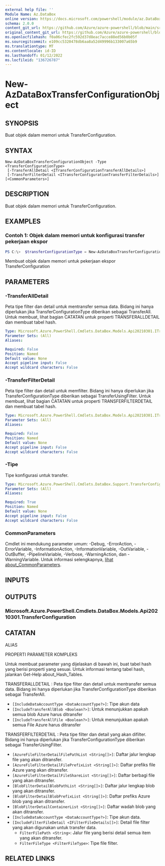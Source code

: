 ```yaml
---
external help file: ''
Module Name: Az.DataBox
online version: https://docs.microsoft.com/powershell/module/az.DataBox/new-AzDataBoxTransferConfigurationObject
schema: 2.0.0
content_git_url: https://github.com/Azure/azure-powershell/blob/main/src/DataBox/help/New-AzDataBoxTransferConfigurationObject.md
original_content_git_url: https://github.com/Azure/azure-powershell/blob/main/src/DataBox/help/New-AzDataBoxTransferConfigurationObject.md
ms.openlocfilehash: f0a06cfec2fc592d37d8eac7acce88ed56b0b05f
ms.sourcegitcommit: e109cc5320478db6aa8a52d49996b133007a65b9
ms.translationtype: MT
ms.contentlocale: id-ID
ms.lasthandoff: 01/12/2022
ms.locfileid: "136726787"
---
```

# New-AzDataBoxTransferConfigurationObject

## SYNOPSIS
Buat objek dalam memori untuk TransferConfiguration.

## SYNTAX

```
New-AzDataBoxTransferConfigurationObject -Type <TransferConfigurationType>
 [-TransferAllDetail <ITransferConfigurationTransferAllDetails>]
 [-TransferFilterDetail <ITransferConfigurationTransferFilterDetails>] [<CommonParameters>]
```

## DESCRIPTION
Buat objek dalam memori untuk TransferConfiguration.

## EXAMPLES

### Contoh 1: Objek dalam memori untuk konfigurasi transfer pekerjaan ekspor 
```powershell
PS C:\>  $transferConfigurationType = New-AzDataBoxTransferConfigurationObject -Type "TransferAll" -TransferAllDetail @{"IncludeDataAccountType"="StorageAccount";"IncludeTransferAllBlob"= "True"; "IncludeTransferAllFile"="True"}
```

Membuat objek dalam memori untuk pekerjaan ekspor TransferConfiguration

## PARAMETERS

### -TransferAllDetail
Peta tipe filter dan detail untuk mentransfer semua data.
Bidang ini hanya diperlukan jika TransferConfigurationType diberikan sebagai TransferAll.
Untuk membuat, lihat bagian CATATAN untuk properti TRANSFERALLDETAIL dan membuat tabel hash.

```yaml
Type: Microsoft.Azure.PowerShell.Cmdlets.DataBox.Models.Api20210301.ITransferConfigurationTransferAllDetails
Parameter Sets: (All)
Aliases:

Required: False
Position: Named
Default value: None
Accept pipeline input: False
Accept wildcard characters: False
```

### -TransferFilterDetail
Peta tipe filter dan detail untuk memfilter.
Bidang ini hanya diperlukan jika TransferConfigurationType diberikan sebagai TransferUsingFilter.
Untuk membuat, lihat bagian CATATAN untuk properti TRANSFERFILTERDETAIL dan membuat tabel hash.

```yaml
Type: Microsoft.Azure.PowerShell.Cmdlets.DataBox.Models.Api20210301.ITransferConfigurationTransferFilterDetails
Parameter Sets: (All)
Aliases:

Required: False
Position: Named
Default value: None
Accept pipeline input: False
Accept wildcard characters: False
```

### -Tipe
Tipe konfigurasi untuk transfer.

```yaml
Type: Microsoft.Azure.PowerShell.Cmdlets.DataBox.Support.TransferConfigurationType
Parameter Sets: (All)
Aliases:

Required: True
Position: Named
Default value: None
Accept pipeline input: False
Accept wildcard characters: False
```

### CommonParameters
Cmdlet ini mendukung parameter umum: -Debug, -ErrorAction, -ErrorVariable, -InformationAction, -InformationVariable, -OutVariable, -OutBuffer, -PipelineVariable, -Verbose, -WarningAction, dan -WarningVariable. Untuk informasi selengkapnya, [lihat about_CommonParameters](http://go.microsoft.com/fwlink/?LinkID=113216).

## INPUTS

## OUTPUTS

### Microsoft.Azure.PowerShell.Cmdlets.DataBox.Models.Api20210301.TransferConfiguration

## CATATAN

ALIAS

PROPERTI PARAMETER KOMPLEKS

Untuk membuat parameter yang dijelaskan di bawah ini, buat tabel hash yang berisi properti yang sesuai. Untuk informasi tentang tabel hash, jalankan Get-Help about_Hash_Tables.


TRANSFERALLDETAIL <ITransferConfigurationTransferAllDetails> : Peta tipe filter dan detail untuk mentransfer semua data. Bidang ini hanya diperlukan jika TransferConfigurationType diberikan sebagai TransferAll.
  - `[IncludeDataAccountType <DataAccountType?>]`: Tipe akun data
  - `[IncludeTransferAllBlob <Boolean?>]`: Untuk menunjukkan apakah semua blob Azure harus ditransfer
  - `[IncludeTransferAllFile <Boolean?>]`: Untuk menunjukkan apakah semua File Azure harus ditransfer

TRANSFERFILTERDETAIL <ITransferConfigurationTransferFilterDetails> : Peta tipe filter dan detail yang akan difilter. Bidang ini hanya diperlukan jika TransferConfigurationType diberikan sebagai TransferUsingFilter.
  - `[AzureFileFilterDetailFilePathList <String[]>]`: Daftar jalur lengkap file yang akan ditransfer.
  - `[AzureFileFilterDetailFilePrefixList <String[]>]`: Daftar prefiks file Azure yang akan ditransfer.
  - `[AzureFileFilterDetailFileShareList <String[]>]`: Daftar berbagi file yang akan ditransfer.
  - `[BlobFilterDetailBlobPathList <String[]>]`: Daftar jalur lengkap blob yang akan ditransfer.
  - `[BlobFilterDetailBlobPrefixList <String[]>]`: Daftar prefiks Azure blob yang akan ditransfer.
  - `[BlobFilterDetailContainerList <String[]>]`: Daftar wadah blob yang akan ditransfer.
  - `[IncludeDataAccountType <DataAccountType?>]`: Tipe akun data.
  - `[IncludeFilterFileDetail <IFilterFileDetails[]>]`: Detail file filter yang akan digunakan untuk transfer data.
    - `FilterFilePath <String>`: Jalur file yang berisi detail semua item yang akan ditransfer.
    - `FilterFileType <FilterFileType>`: Tipe file filter.

## RELATED LINKS

